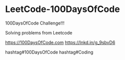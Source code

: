 # LeetCode-100DaysOfCode

100DaysOfCode Challenge!!!

Solving problems from Leetcode

https://100DaysOfCode.com
https://lnkd.in/g_9sbvD6

hashtag#100DaysOfCode hashtag#Coding
